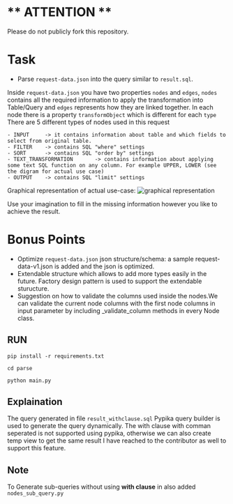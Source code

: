 # ** ATTENTION **
Please do not publicly fork this repository.

# Task

- Parse `request-data.json` into the query similar to `result.sql`. 

Inside `request-data.json` you have two properties `nodes` and `edges`, `nodes` contains all the required information to apply the transformation into Table/Query and `edges` represents how they are linked together. In each node there is a property `transformObject` which is different for each `type`
There are 5 different types of nodes used in this request

	- INPUT		-> it contains information about table and which fields to select from original table. 
	- FILTER	-> contains SQL "where" settings 
	- SORT		-> contains SQL "order by" settings 
	- TEXT_TRANSFORMATION	    -> contains information about applying some text SQL function on any column. For example UPPER, LOWER (see the digram for actual use case)
	- OUTPUT	-> contains SQL "limit" settings

Graphical representation of actual use-case:
![graphical representation](https://github.com/goes-funky/modeling-test/blob/master/graphical-representation.png?raw=true)

Use your imagination to fill in the missing information however you like to achieve the result.

# Bonus Points
 - Optimize `request-data.json` json structure/schema: a sample request-data-v1.json is added and the json is optimized.
 - Extendable structure which allows to add more types easily in the future. Factory design pattern is used to support the extendable sturucture. 
 - Suggestion on how to validate the columns used inside the nodes.We can validate the current node columns with the first node columns in input parameter by including _validate_column methods in every Node class. 


## RUN
`pip install -r requirements.txt`

`cd parse`

`python main.py`

## Explaination

The query generated in file `result_withclause.sql`
Pypika query builder is used to generate the query dynamically.
The with clause with comman seperated is not supported using pypika,
otherwise we can also create temp view to get the same result
I have reached to the contributor as well to support this feature. 

## Note
To Generate sub-queries without using **with clause** in also added `nodes_sub_query.py`